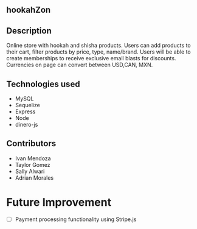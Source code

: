## hookahZon

## Description
Online store with hookah and shisha products. Users can add products to their cart, filter products by price, type, name/brand. Users will be able to create memberships to receive exclusive email blasts for discounts. Currencies on page can convert between USD,CAN, MXN.

## Technologies used
* MySQL
* Sequelize
* Express
* Node
* dinero-js

## Contributors
* Ivan Mendoza
* Taylor Gomez
* Sally Alwari
* Adrian Morales

# Future Improvement
- [ ] Payment processing functionality using Stripe.js